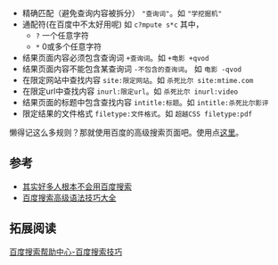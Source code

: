 * 精确匹配（避免查询内容被拆分）  `"查询词"`。如 `"学挖掘机"`
* 通配符(在百度中不太好用呢) 如 `c?mpute s*c` 其中，
    * `?` 一个任意字符
    * `*` 0或多个任意字符
* 结果页面内容必须包含查询词 `+查询词`。如 `+电影 +qvod`
* 结果页面内容不能包含某查询词 `-不包含的查询词`。 如 `电影 -qvod`
* 在限定网站中查找内容 `site:限定网站`。如 `杀死比尔 site:mtime.com`
* 在限定url中查找内容 `inurl:限定url`。如 `杀死比尔 inurl:video`
* 结果页面的标题中包含查找内容 `intitle:标题`。如 `intitle:杀死比尔影评`
* 限定结果的文件格式 `filetype:文件格式`。如 `超越CSS filetype:pdf ` 

懒得记这么多规则？那就使用百度的高级搜索页面吧。使用点[这里](http://www.baidu.com/gaoji/advanced.html)。

## 参考
* [其实好多人根本不会用百度搜索](http://www.jianshu.com/p/897bf51a3666)
* [百度搜索高级语法技巧大全](http://jingyan.baidu.com/article/d621e8dae7593c2864913f7b.html)

## 拓展阅读
[百度搜索帮助中心-百度搜索技巧](http://baidu.com/search/skill.html)
